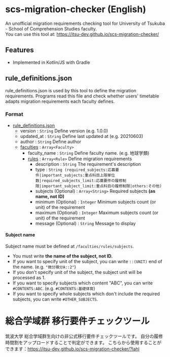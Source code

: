# scs-migration-checker (English)
An unofficial migration requirements checking tool for University of Tsukuba - School of Comprehension Studies faculty.  
You can use this tool at: https://itsu-dev.github.io/scs-migration-checker/

## Features
- Implemented in Kotlin/JS with Gradle

## rule_definitions.json
rule_definitions.json is used by this tool to define the migration requirements. Programs read this file and 
 check whether users' timetable adapts migration requirements each faculty defines.

### Format
- [rule_definitions.json](https://github.com/itsu-dev/scs-migration-checker/blob/master/src/main/kotlin/model/RuleDefinition.kt)
    - version : ```String``` Define version (e.g. 1.0.0)
    - updated_at : ```String``` Define last updated at (e.g. 20210603)
    - author : ```String``` Define author
    - [faculties](https://github.com/itsu-dev/scs-migration-checker/blob/master/src/main/kotlin/model/Faculty.kt) : ```Array<Faculty>```
        - faculty_name : ```String``` Define faculty name. (e.g. 地球学類)
        - [rules](https://github.com/itsu-dev/scs-migration-checker/blob/master/src/main/kotlin/model/Rule.kt) : ```Array<Rule>``` Define migration requirements
            - description : ```String```  The requirement's description
            - type : ```String (required_subjects:応募要件|important_subjects:重点科目上限単位数|required_subjects_limit:応募要件の履修制限|important_subject_limit:重点科目の履修制限|others:その他)```
            - subjects (Optional) : ```Array<String>``` Required subjects **(as name, not ID)**
            - minimum (Optional) : ```Integer``` Minimum subjects count (or unit) of the requirement
            - maximum (Optional) : ```Integer``` Maximum subjects count (or unit) of the requirement
            - message (Optional) : ```String``` Message to display
    
#### Subject name
Subject name must be defined at `````/faculties/rules/subjects`````.
- You must write **the name of the subject, not ID.**
- If you want to specify unit of the subject, you can write ```::(UNIT)``` end of the name. (e.g. ```"微分積分A::2"```)
- If you don't specify unit of the subject, the subject unit will be processed as 1.
- If you want to specify subjects which content "ABC", you can write ```#CONTENTS:ABC```. (e.g. ```#CONTENTS:基礎体育```)
- If you want to specify whole subjects which don't include the required subjects, you can write ```#OTHER_SUBJECTS```.
    
# 総合学域群 移行要件チェックツール 
筑波大学 総合学域群生向けの非公式移行要件チェックツールです。
自分の履修時間割をアップロードすることで判定ができます。
こちらから使用することができます：https://itsu-dev.github.io/scs-migration-checker/?lahl
